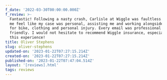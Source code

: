 ```yaml
---
f_date: '2022-03-30T00:00:00.000Z'
f_review: >-
  Fantastic! Following a nasty crash, Carlisle at Wiggle was faultless. He made
  me feel like my case was personal, assisting me and working alongside me claim
  for bike, clothing and personal injury. Every email was professional but
  friendly. I would not hesitate to recommend Wiggle insurance, especially after
  this experience!
title: Oliver Stephens
slug: oliver-stephens
updated-on: '2023-01-22T07:27:15.214Z'
created-on: '2023-01-22T07:27:15.214Z'
published-on: '2023-01-22T07:47:04.514Z'
layout: '[reviews].html'
tags: reviews
---
```



